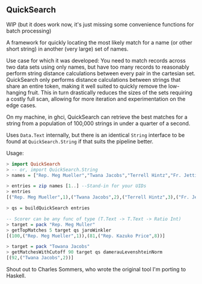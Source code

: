 QuickSearch
---

WIP (but it does work now, it's just missing some
convenience functions for batch processing)

A framework for quickly locating the most likely match
for a name (or other short string) in another (very large) set of names.

Use case for which it was developed: You need to match records across two data
sets using only names, but have too many records to reasonably
perform string distance calculations between every pair in the cartesian set.
QuickSearch only performs distance calculations between strings
that share an entire token, making it well suited to quickly remove the low-hanging
fruit. This in turn drastically reduces the sizes of the sets requiring a
costly full scan, allowing for more iteration and experimentation on the edge cases.

On my machine, in ghci, QuickSearch can retrieve the best matches for a string
from a population of 100,000 strings in under a quarter of a second.

Uses `Data.Text` internally, but there is an identical `String` interface
to be found at `QuickSearch.String` if that suits the pipeline better.

Usage:

```haskell
> import QuickSearch
> -- or, import QuickSearch.String
> names = ["Rep. Meg Mueller","Twana Jacobs","Terrell Hintz","Fr. Jettie Satterfield","Mr. Robert Robel","Alonso Rodriguez III","Brendan Hyatt","Rep. Kazuko Price","Sammie Paucek","Dewey Armstrong MD"]

> entries = zip names [1..] --Stand-in for your UIDs
> entries
[("Rep. Meg Mueller",1),("Twana Jacobs",2),("Terrell Hintz",3),("Fr. Jettie Satterfield",4),("Mr. Robert Robel",5),("Alonso Rodriguez III",6),("Brendan Hyatt",7),("Rep. Kazuko Price",8),("Sammie Paucek",9),("Dewey Armstrong MD",10)]

> qs = buildQuickSearch entries

-- Scorer can be any func of type (T.Text -> T.Text -> Ratio Int)
> target = pack "Rep. Meg Muller"
> getTopMatches 5 target qs jaroWinkler
[(100,("Rep. Meg Mueller",1)),(81,("Rep. Kazuko Price",8))]

> target = pack "Towana Jacobs"
> getMatchesWithCutoff 90 target qs damerauLevenshteinNorm
[(92,("Twana Jacobs",2))]
```

Shout out to Charles Sommers, who wrote the original tool I'm porting to Haskell.
